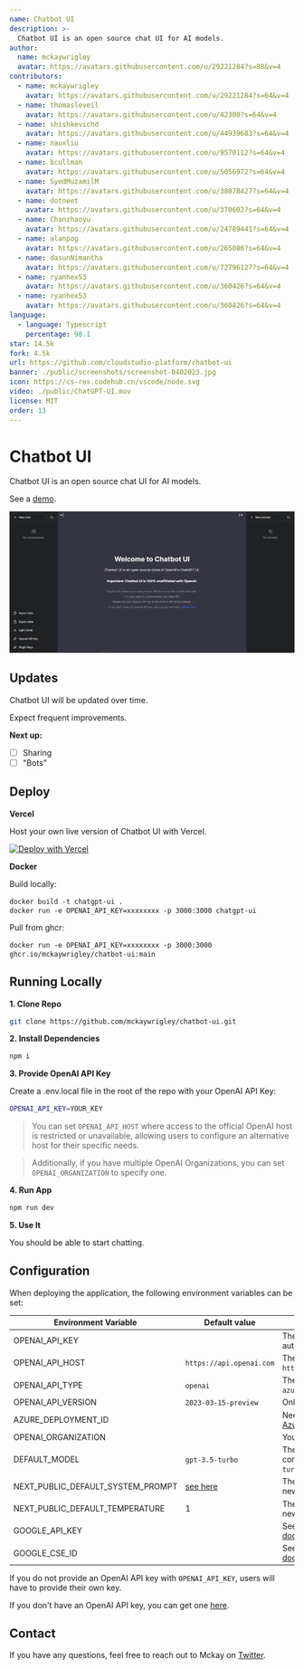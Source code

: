 ```yaml
---
name: Chatbot UI
description: >-
  Chatbot UI is an open source chat UI for AI models.
author:
  name: mckaywrigley
  avatar: https://avatars.githubusercontent.com/u/29221284?s=88&v=4
contributors:
  - name: mckaywrigley
    avatar: https://avatars.githubusercontent.com/u/29221284?s=64&v=4
  - name: thomasleveil
    avatar: https://avatars.githubusercontent.com/u/42300?s=64&v=4
  - name: shishkevichd
    avatar: https://avatars.githubusercontent.com/u/44939683?s=64&v=4
  - name: nauxliu
    avatar: https://avatars.githubusercontent.com/u/9570112?s=64&v=4
  - name: bcullman
    avatar: https://avatars.githubusercontent.com/u/5056972?s=64&v=4
  - name: SyedMuzamilM
    avatar: https://avatars.githubusercontent.com/u/38078427?s=64&v=4
  - name: dotneet
    avatar: https://avatars.githubusercontent.com/u/370602?s=64&v=4
  - name: Chanzhaoyu
    avatar: https://avatars.githubusercontent.com/u/24789441?s=64&v=4
  - name: alanpog
    avatar: https://avatars.githubusercontent.com/u/265086?s=64&v=4
  - name: dasunNimantha
    avatar: https://avatars.githubusercontent.com/u/72796127?s=64&v=4
  - name: ryanhex53   
    avatar: https://avatars.githubusercontent.com/u/360426?s=64&v=4
  - name: ryanhex53
    avatar: https://avatars.githubusercontent.com/u/360426?s=64&v=4
language:
  - language: Typescript
    percentage: 98.1
star: 14.5k
fork: 4.5k
url: https://github.com/cloudstudio-platform/chatbot-ui
banner: ./public/screenshots/screenshot-0402023.jpg
icon: https://cs-res.codehub.cn/vscode/node.svg
video: ./public/ChatGPT-UI.mov
license: MIT
order: 13
---
```


# Chatbot UI

Chatbot UI is an open source chat UI for AI models.

See a [demo](https://twitter.com/mckaywrigley/status/1640380021423603713?s=46&t=AowqkodyK6B4JccSOxSPew).

![Chatbot UI](./public/screenshots/screenshot-0402023.jpg)

## Updates

Chatbot UI will be updated over time.

Expect frequent improvements.

**Next up:**

- [ ] Sharing
- [ ] "Bots"

## Deploy

**Vercel**

Host your own live version of Chatbot UI with Vercel.

[![Deploy with Vercel](https://vercel.com/button)](https://vercel.com/new/clone?repository-url=https%3A%2F%2Fgithub.com%2Fmckaywrigley%2Fchatbot-ui)

**Docker**

Build locally:

```shell
docker build -t chatgpt-ui .
docker run -e OPENAI_API_KEY=xxxxxxxx -p 3000:3000 chatgpt-ui
```

Pull from ghcr:

```
docker run -e OPENAI_API_KEY=xxxxxxxx -p 3000:3000 ghcr.io/mckaywrigley/chatbot-ui:main
```

## Running Locally

**1. Clone Repo**

```bash
git clone https://github.com/mckaywrigley/chatbot-ui.git
```

**2. Install Dependencies**

```bash
npm i
```

**3. Provide OpenAI API Key**

Create a .env.local file in the root of the repo with your OpenAI API Key:

```bash
OPENAI_API_KEY=YOUR_KEY
```

> You can set `OPENAI_API_HOST` where access to the official OpenAI host is restricted or unavailable, allowing users to configure an alternative host for their specific needs.

> Additionally, if you have multiple OpenAI Organizations, you can set `OPENAI_ORGANIZATION` to specify one.

**4. Run App**

```bash
npm run dev
```

**5. Use It**

You should be able to start chatting.

## Configuration

When deploying the application, the following environment variables can be set:

| Environment Variable              | Default value                  | Description                                                                                                                               |
| --------------------------------- | ------------------------------ | ----------------------------------------------------------------------------------------------------------------------------------------- |
| OPENAI_API_KEY                    |                                | The default API key used for authentication with OpenAI                                                                                   |
| OPENAI_API_HOST                   | `https://api.openai.com`       | The base url, for Azure use `https://<endpoint>.openai.azure.com`                                                                         |
| OPENAI_API_TYPE                   | `openai`                       | The API type, options are `openai` or `azure`                                                                                             |
| OPENAI_API_VERSION                | `2023-03-15-preview`           | Only applicable for Azure OpenAI                                                                                                          |
| AZURE_DEPLOYMENT_ID               |                                | Needed when Azure OpenAI, Ref [Azure OpenAI API](https://learn.microsoft.com/zh-cn/azure/cognitive-services/openai/reference#completions) |
| OPENAI_ORGANIZATION               |                                | Your OpenAI organization ID                                                                                                               |
| DEFAULT_MODEL                     | `gpt-3.5-turbo`                | The default model to use on new conversations, for Azure use `gpt-35-turbo`                                                               |
| NEXT_PUBLIC_DEFAULT_SYSTEM_PROMPT | [see here](utils/app/const.ts) | The default system prompt to use on new conversations                                                                                     |
| NEXT_PUBLIC_DEFAULT_TEMPERATURE   | 1                              | The default temperature to use on new conversations                                                                                       |
| GOOGLE_API_KEY                    |                                | See [Custom Search JSON API documentation][GCSE]                                                                                          |
| GOOGLE_CSE_ID                     |                                | See [Custom Search JSON API documentation][GCSE]                                                                                          |

If you do not provide an OpenAI API key with `OPENAI_API_KEY`, users will have to provide their own key.

If you don't have an OpenAI API key, you can get one [here](https://platform.openai.com/account/api-keys).

## Contact

If you have any questions, feel free to reach out to Mckay on [Twitter](https://twitter.com/mckaywrigley).

[GCSE]: https://developers.google.com/custom-search/v1/overview